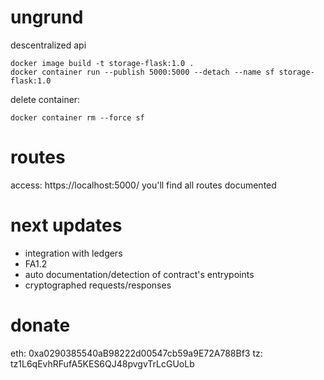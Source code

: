 # ungrund

descentralized api

```
docker image build -t storage-flask:1.0 .
docker container run --publish 5000:5000 --detach --name sf storage-flask:1.0
```

delete container:
```
docker container rm --force sf
```

# routes

access: https://localhost:5000/
you'll find all routes documented

# next updates


- integration with ledgers
- FA1.2
- auto documentation/detection of contract's entrypoints
- cryptographed requests/responses

# donate
eth: 0xa0290385540aB98222d00547cb59a9E72A788Bf3
tz: tz1L6qEvhRFufA5KES6QJ48pvgvTrLcGUoLb 
